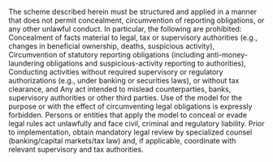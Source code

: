 The scheme described herein must be structured and applied in a manner that does not permit concealment, circumvention of reporting obligations, or any other unlawful conduct. In particular, the following are prohibited:
Concealment of facts material to legal, tax or supervisory authorities (e.g., changes in beneficial ownership, deaths, suspicious activity),
Circumvention of statutory reporting obligations (including anti-money-laundering obligations and suspicious-activity reporting to authorities),
Conducting activities without required supervisory or regulatory authorizations (e.g., under banking or securities laws), or without tax clearance, and
Any act intended to mislead counterparties, banks, supervisory authorities or other third parties.
Use of the model for the purpose or with the effect of circumventing legal obligations is expressly forbidden. Persons or entities that apply the model to conceal or evade legal rules act unlawfully and face civil, criminal and regulatory liability.
Prior to implementation, obtain mandatory legal review by specialized counsel (banking/capital markets/tax law) and, if applicable, coordinate with relevant supervisory and tax authorities.